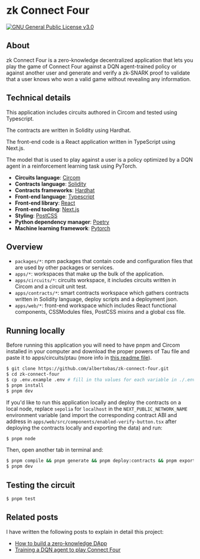 # zk Connect Four

[![GNU General Public License v3.0](https://img.shields.io/badge/License-GNU_General_Public_License_v3.0-yellow.svg)](https://github.com/albertobas/zk-connect-four/blob/main/LICENSE)

## About

zk Connect Four is a zero-knowledge decentralized application that lets you play the game of Connect Four against a DQN agent-trained policy or against another user and generate and verify a zk-SNARK proof to validate that a user knows who won a valid game without revealing any information.

## Technical details

This application includes circuits authored in Circom and tested using Typescript.

The contracts are written in Solidity using Hardhat.

The front-end code is a React application written in TypeScript using Next.js.

The model that is used to play against a user is a policy optimized by a DQN agent in a reinforcement learning task using PyTorch.

- **Circuits language**: [Circom](https://docs.circom.io)
- **Contracts language**: [Solidity](https://soliditylang.org)
- **Contracts frameworks**: [Hardhat](https://hardhat.org)
- **Front-end language**: [Typescript](https://www.typescriptlang.org)
- **Front-end library**: [React](https://react.dev)
- **Front-end tooling**: [Next.js](https://nextjs.org)
- **Styling**: [PostCSS](https://postcss.org)
- **Python dependency manager**: [Poetry](https://python-poetry.org)
- **Machine learning framework**: [Pytorch](https://pytorch.org)

## Overview

- `packages/*`: npm packages that contain code and configuration files that are used by other packages or services.
- `apps/*`: workspaces that make up the bulk of the application.
- `apps/circuits/*`: circuits workspace, it includes circuits written in Circom and a circuit unit test.
- `apps/contracts/*`: smart contracts workspace which gathers contracts written in Solidity language, deploy scripts and a deployment json.
- `apps/web/*`: front-end workspace which includes React functional components, CSSModules files, PostCSS mixins and a global css file.

## Running locally

Before running this application you will need to have pnpm and Circom installed in your computer and download the proper powers of Tau file and paste it to apps/circuits/ptau (more info in [this readme file](/apps/circuits/ptau/README.md)).

```bash
$ git clone https://github.com/albertobas/zk-connect-four.git
$ cd zk-connect-four
$ cp .env.example .env # fill in tha values for each variable in ./.env, NEXT_PUBLIC_NETWORK_NAME must be either sepolia or localhost.
$ pnpm install
$ pnpm dev
```

If you'd like to run this application locally and deploy the contracts on a local node, replace `sepolia` for `localhost` in the `NEXT_PUBLIC_NETWORK_NAME` environment variable (and import the corresponding contract ABI and address in `apps/web/src/components/enabled-verify-button.tsx` after deploying the contracts locally and exporting the data) and run:

```bash
$ pnpm node
```

Then, open another tab in terminal and:

```bash
$ pnpm compile && pnpm generate && pnpm deploy:contracts && pnpm export
$ pnpm dev
```

## Testing the circuit

```bash
$ pnpm test
```

## Related posts

I have written the following posts to explain in detail this project:

- [How to build a zero-knowledge DApp](https://www.albertobas.com/blog/how-to-build-zero-knowledge-dapp 'How to build a zero-knowledge DApp | Alberto Bas')
- [Training a DQN agent to play Connect Four](https://www.albertobas.com/blog/training-dqn-agent-to-play-connect-four 'Training a DQN agent to play Connect Four | Alberto Bas')
